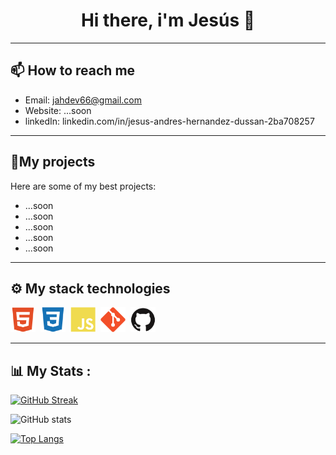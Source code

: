 <div align="center">
    <h1 align="center">Hi there, i'm Jesús 👋</h1>
</div>
<div align="justify"
    Javascript | Frontend Developer, I have created several projects using JavaScript, and also implemented technologies such as Next.js, React,   Node.js, Express, Wordpress and Nest. I am also proficient using SQL, and Linux. My goal is grow as a professional, reach a high seniority level and create great applications. Leadership, team player, communication, problem-solving, and detail-oriented are skills that allows me to do an excellent job.
</div>

---

## 📫 How to reach me 
- Email: jahdev66@gmail.com
- Website: ...soon
- linkedIn: linkedin.com/in/jesus-andres-hernandez-dussan-2ba708257
---

 ## 🚀My projects 

 Here are some of my best projects:
- ...soon
- ...soon
- ...soon
- ...soon
- ...soon

---


## ⚙ My stack technologies
<div>
        <img src="https://github.com/devicons/devicon/blob/master/icons/html5/html5-plain.svg" title="HTML5" alt="HTML" width="40" height="40"/>&nbsp;
        <img src="https://github.com/devicons/devicon/blob/master/icons/css3/css3-plain.svg" title="HTML5" alt="HTML" width="40" height="40"/>&nbsp;
        <img src="https://github.com/devicons/devicon/blob/master/icons/javascript/javascript-plain.svg" title="HTML5" alt="HTML" width="40" height="40"/>&nbsp;
        <img src="https://github.com/devicons/devicon/blob/master/icons/git/git-plain.svg" title="HTML5" alt="HTML" width="40" height="40"/>&nbsp;
        <img src="https://github.com/devicons/devicon/blob/master/icons/github/github-original.svg" title="HTML5" alt="HTML" width="40" height="40"/>&nbsp;
</div>
     
---

## 📊 My Stats :

[![GitHub Streak](http://github-readme-streak-stats.herokuapp.com?user=jahd66&theme=tokyonight)](https://git.io/streak-stats)

![GitHub stats](https://github-readme-stats.vercel.app/api?username=jahd66&show_icons=true&theme=tokyonight)

[![Top Langs](https://github-readme-stats.vercel.app/api/top-langs/?username=jahd66&theme=tokyonight)](https://github.com/anuraghazra/github-readme-stats)
